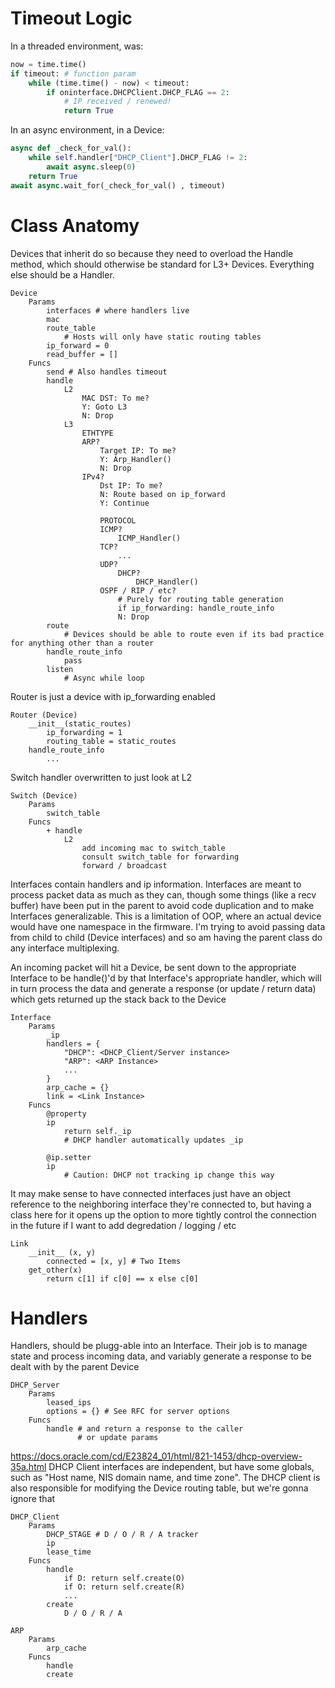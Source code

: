 # Timeout Logic
In a threaded environment, was:

```python
now = time.time()
if timeout: # function param
    while (time.time() - now) < timeout:
        if oninterface.DHCPClient.DHCP_FLAG == 2:
            # IP received / renewed!
            return True
```
In an async environment, in a Device:

```python
async def _check_for_val():
    while self.handler["DHCP_Client"].DHCP_FLAG != 2:
        await async.sleep(0)
    return True
await async.wait_for(_check_for_val() , timeout)
```

# Class Anatomy
Devices that inherit do so because they need to overload the Handle method, which should otherwise be standard for L3+ Devices. Everything else should be a Handler.


```
Device
    Params
        interfaces # where handlers live
        mac
        route_table
            # Hosts will only have static routing tables 
        ip_forward = 0
        read_buffer = []
    Funcs
        send # Also handles timeout
        handle
            L2
                MAC DST: To me?
                Y: Goto L3
                N: Drop
            L3
                ETHTYPE
                ARP?
                    Target IP: To me?
                    Y: Arp_Handler()
                    N: Drop
                IPv4?
                    Dst IP: To me? 
                    N: Route based on ip_forward
                    Y: Continue

                    PROTOCOL
                    ICMP?
                        ICMP_Handler()
                    TCP?
                        ...
                    UDP?
                        DHCP?
                            DHCP_Handler()
                    OSPF / RIP / etc?
                        # Purely for routing table generation
                        if ip_forwarding: handle_route_info
                        N: Drop
        route
            # Devices should be able to route even if its bad practice for anything other than a router
        handle_route_info
            pass
        listen
            # Async while loop
```
Router is just a device with ip_forwarding enabled
```
Router (Device)
    __init__(static_routes)
        ip_forwarding = 1
        routing_table = static_routes
    handle_route_info
        ...
```
Switch handler overwritten to just look at L2
```
Switch (Device)
    Params
        switch_table
    Funcs
        + handle
            L2
                add incoming mac to switch_table
                consult switch_table for forwarding
                forward / broadcast
```
Interfaces contain handlers and ip information. Interfaces are meant to process packet data as much as they can, though some things (like a recv buffer) have been put in the parent to avoid code duplication and to make Interfaces generalizable. This is a limitation of OOP, where an actual device would have one namespace in the firmware. I'm trying to avoid passing data from child to child (Device interfaces) and so am having the parent class do any interface multiplexing.

An incoming packet will hit a Device, be sent down to the appropriate Interface to be handle()'d by that Interface's appropriate handler, which will in turn process the data and generate a response (or update / return data) which gets returned up the stack back to the Device
```
Interface
    Params
        _ip
        handlers = {
            "DHCP": <DHCP_Client/Server instance>
            "ARP": <ARP Instance>
            ...
        }
        arp_cache = {}
        link = <Link Instance>
    Funcs
        @property
        ip
            return self._ip
            # DHCP handler automatically updates _ip

        @ip.setter
        ip
            # Caution: DHCP not tracking ip change this way
```
It may make sense to have connected interfaces just have an object reference to the neighboring interface they're connected to, but having a class here for it opens up the option to more tightly control the connection in the future if I want to add degredation / logging / etc
```
Link
    __init__ (x, y)
        connected = [x, y] # Two Items
    get_other(x)
        return c[1] if c[0] == x else c[0]
```

# Handlers
Handlers, should be plugg-able into an Interface. Their job is to manage state and process incoming data, and variably generate a response to be dealt with by the parent Device

```
DHCP_Server
    Params
        leased_ips
        options = {} # See RFC for server options
    Funcs
        handle # and return a response to the caller
               # or update params
```
https://docs.oracle.com/cd/E23824_01/html/821-1453/dhcp-overview-35a.html
DHCP Client interfaces are independent, but have some globals, such as "Host name, NIS domain name, and time zone". The DHCP client is also responsible for modifying the Device routing table, but we're gonna ignore that
```
DHCP_Client 
    Params
        DHCP_STAGE # D / O / R / A tracker
        ip
        lease_time
    Funcs
        handle
            if D: return self.create(O)
            if O: return self.create(R)
            ...
        create
            D / O / R / A
```
```
ARP
    Params
        arp_cache
    Funcs
        handle
        create
```